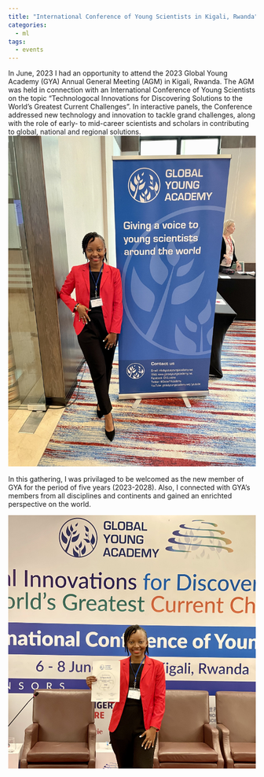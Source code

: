 ```yaml
---
title: "International Conference of Young Scientists in Kigali, Rwanda"
categories:
  - ml
tags:
  - events
---
```

In June, 2023 I had an opportunity to attend the 2023 Global Young Academy (GYA) Annual General Meeting (AGM) in Kigali, Rwanda. The AGM was held in connection with an International Conference of Young Scientists on the topic “Technologocal Innovations for Discovering Solutions to the World’s Greatest Current Challenges”. In interactive panels, the Conference addressed new technology and innovation to tackle grand challenges, along with the role of early- to mid-career scientists and scholars in contributing to global, national and regional solutions.
<img src="/assets/images/GYA1.jpeg" class="align-center" alt="">  

In this gathering, I was privilaged to be welcomed as the new member of GYA for the period of five years (2023-2028). Also, I connected with GYA’s members from all disciplines and continents and gained an enrichted perspective on the world.

<img src="/assets/images/GYA2.jpeg" class="align-center" alt="">  
